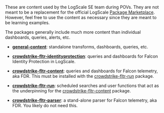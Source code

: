 These are content used by the LogScale SE team during POVs. They are not meant to be a replacement for the official LogScale [Package Marketplace](https://library.humio.com/humio-server/packages-marketplace.html). However, feel free to use the content as necessary since they are meant to be learning examples. 

The packages generally include much more content than individual dashboards, queries, alerts, etc. 

- **[general-content](general-content)**: standalone transforms, dashboards, queries, etc.  

- **[crowdstrike-fltr-identityprotection](crowdstrike-fltr-identityprotection)**: queries and dashboards for Falcon Identity Protection in LogScale. 

- **[crowdstrike-fltr-content](crowdstrike-fltr-content)**: queries and dashboards for Falcon telemetry, aka FDR. This must be installed with the [crowdstrike-fltr-run](crowdstrike-fltr-run) package.

- **[crowdstrike-fltr-run](crowdstrike-fltr-run)**: scheduled searches and user functions that act as the underpinning for the [crowdstrike-fltr-content](crowdstrike-fltr-content) package.

- **[crowdstrike-fltr-parser](crowdstrike-fltr-parser)**: a stand-alone parser for Falcon telemetry, aka FDR. You likely do not need this. 

